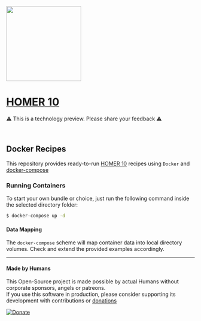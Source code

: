 
<img src="https://user-images.githubusercontent.com/1423657/55069501-8348c400-5084-11e9-9931-fefe0f9874a7.png" height=200/>

# [HOMER 10](http://sipcapture.org)

⚠️ This is a technology preview. Please share your feedback ⚠️

<br>

## Docker Recipes

This repository provides ready-to-run [HOMER 10](https://github.com/sipcapture/homer/tree/homer) recipes using `Docker` and [docker-compose](https://docs.docker.com/compose/install/)

### Running Containers

To start your own bundle or choice, just run the following command inside the selected directory folder:

```bash
$ docker-compose up -d
```

#### Data Mapping

The `docker-compose` scheme will map container data into local directory volumes. Check and extend the provided examples accordingly.


----

#### Made by Humans
This Open-Source project is made possible by actual Humans without corporate sponsors, angels or patreons.<br>
If you use this software in production, please consider supporting its development with contributions or [donations](https://www.paypal.com/cgi-bin/webscr?cmd=_donations&business=donation%40sipcapture%2eorg&lc=US&item_name=SIPCAPTURE&no_note=0&currency_code=EUR&bn=PP%2dDonationsBF%3abtn_donateCC_LG%2egif%3aNonHostedGuest)

[![Donate](https://www.paypalobjects.com/en_US/i/btn/btn_donateCC_LG.gif)](https://www.paypal.com/cgi-bin/webscr?cmd=_donations&business=donation%40sipcapture%2eorg&lc=US&item_name=SIPCAPTURE&no_note=0&currency_code=EUR&bn=PP%2dDonationsBF%3abtn_donateCC_LG%2egif%3aNonHostedGuest) 
